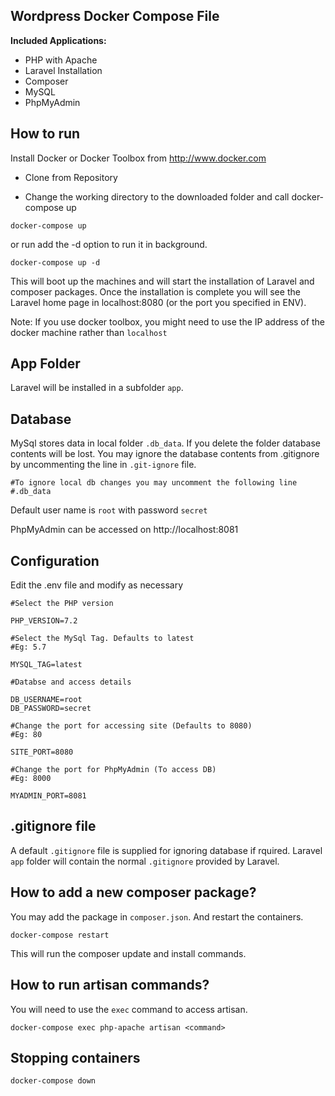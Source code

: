 ## Wordpress Docker Compose File

**Included Applications:**

* PHP with Apache
* Laravel Installation
* Composer
* MySQL
* PhpMyAdmin

## How to run

Install Docker or Docker Toolbox from http://www.docker.com

* Clone from Repository

* Change the working directory to the downloaded folder and call docker-compose up

```
docker-compose up
```

or run add the -d option to run it in background.

```
docker-compose up -d
```

This will boot up the machines and will start the installation of Laravel and composer packages. Once the installation is complete you will see the Laravel home page in localhost:8080 (or the port you specified in ENV).

Note: If you use docker toolbox, you might need to use the IP address of the docker machine rather than `localhost`

## App Folder

Laravel will be installed in a subfolder `app`.

## Database

MySql stores data in local folder `.db_data`. If you delete the folder database contents will be lost. You may ignore the database contents from .gitignore by uncommenting the line in `.git-ignore` file.

```
#To ignore local db changes you may uncomment the following line
#.db_data
```

Default user name is `root` with password `secret`

PhpMyAdmin can be accessed on http://localhost:8081

## Configuration

Edit the .env file and modify as necessary

```
#Select the PHP version

PHP_VERSION=7.2

#Select the MySql Tag. Defaults to latest
#Eg: 5.7

MYSQL_TAG=latest

#Databse and access details

DB_USERNAME=root
DB_PASSWORD=secret

#Change the port for accessing site (Defaults to 8080)
#Eg: 80

SITE_PORT=8080

#Change the port for PhpMyAdmin (To access DB)
#Eg: 8000

MYADMIN_PORT=8081
```

## .gitignore file

A default `.gitignore` file is supplied for ignoring database if rquired. Laravel `app` folder will contain the normal `.gitignore` provided by Laravel.

## How to add a new composer package?

You may add the package in `composer.json`. And restart the containers.

```
docker-compose restart
```

This will run the composer update and install commands.

## How to run artisan commands?

You will need to use the `exec` command to access artisan.

```
docker-compose exec php-apache artisan <command>
```

## Stopping containers

```
docker-compose down
```
